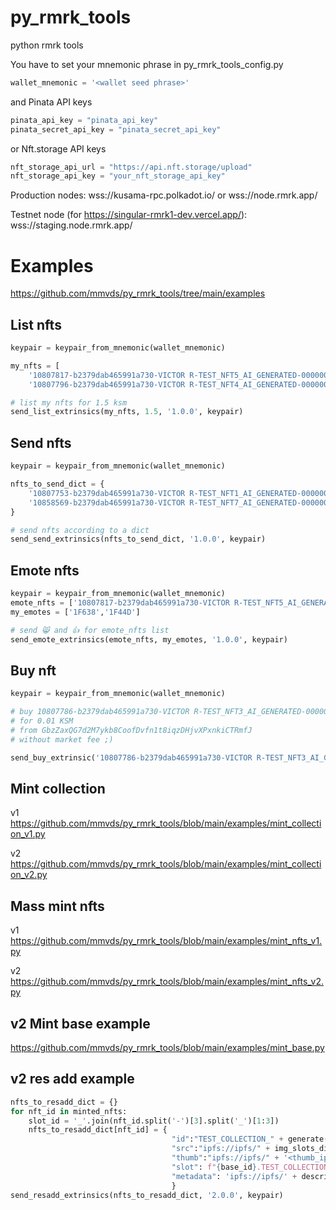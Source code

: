 # py_rmrk_tools
python rmrk tools

You have to set your mnemonic phrase in py_rmrk_tools_config.py
```python
wallet_mnemonic = '<wallet seed phrase>'
```
and Pinata API keys
```python
pinata_api_key = "pinata_api_key"
pinata_secret_api_key = "pinata_secret_api_key"
```

or Nft.storage API keys
```python
nft_storage_api_url = "https://api.nft.storage/upload"
nft_storage_api_key = "your_nft_storage_api_key"
```

Production nodes:
wss://kusama-rpc.polkadot.io/ or wss://node.rmrk.app/

Testnet node (for https://singular-rmrk1-dev.vercel.app/):
wss://staging.node.rmrk.app/

# Examples
https://github.com/mmvds/py_rmrk_tools/tree/main/examples

## List nfts
```python
keypair = keypair_from_mnemonic(wallet_mnemonic)

my_nfts = [
    '10807817-b2379dab465991a730-VICTOR R-TEST_NFT5_AI_GENERATED-0000000000000008',
    '10807796-b2379dab465991a730-VICTOR R-TEST_NFT4_AI_GENERATED-0000000000000007']

# list my nfts for 1.5 ksm
send_list_extrinsics(my_nfts, 1.5, '1.0.0', keypair)
```
## Send nfts
```python  
keypair = keypair_from_mnemonic(wallet_mnemonic)

nfts_to_send_dict = {
    '10807753-b2379dab465991a730-VICTOR R-TEST_NFT1_AI_GENERATED-0000000000000004': 'GbzZaxQG7d2M7ykb8CoofDvfn1t8iqzDHjvXPxnkiCTRmfJ',
    '10858569-b2379dab465991a730-VICTOR R-TEST_NFT7_AI_GENERATED-0000000000000010': 'GbzZaxQG7d2M7ykb8CoofDvfn1t8iqzDHjvXPxnkiCTRmfJ',
}

# send nfts according to a dict
send_send_extrinsics(nfts_to_send_dict, '1.0.0', keypair)
```
## Emote nfts
```python 
keypair = keypair_from_mnemonic(wallet_mnemonic)
emote_nfts = ['10807817-b2379dab465991a730-VICTOR R-TEST_NFT5_AI_GENERATED-0000000000000008', '10807796-b2379dab465991a730-VICTOR R-TEST_NFT4_AI_GENERATED-0000000000000007']
my_emotes = ['1F638','1F44D'] 

# send 😸 and 👍 for emote_nfts list
send_emote_extrinsics(emote_nfts, my_emotes, '1.0.0', keypair)
```
## Buy nft
```python
keypair = keypair_from_mnemonic(wallet_mnemonic)

# buy 10807786-b2379dab465991a730-VICTOR R-TEST_NFT3_AI_GENERATED-0000000000000006 nft 
# for 0.01 KSM 
# from GbzZaxQG7d2M7ykb8CoofDvfn1t8iqzDHjvXPxnkiCTRmfJ
# without market fee ;)

send_buy_extrinsic('10807786-b2379dab465991a730-VICTOR R-TEST_NFT3_AI_GENERATED-0000000000000006', 'GbzZaxQG7d2M7ykb8CoofDvfn1t8iqzDHjvXPxnkiCTRmfJ', 0.01, '1.0.0', keypair, False)
```
## Mint collection
v1 https://github.com/mmvds/py_rmrk_tools/blob/main/examples/mint_collection_v1.py

v2 https://github.com/mmvds/py_rmrk_tools/blob/main/examples/mint_collection_v2.py

## Mass mint nfts
v1 https://github.com/mmvds/py_rmrk_tools/blob/main/examples/mint_nfts_v1.py

v2 https://github.com/mmvds/py_rmrk_tools/blob/main/examples/mint_nfts_v2.py

## v2 Mint base example
https://github.com/mmvds/py_rmrk_tools/blob/main/examples/mint_base.py

## v2 res add example
```python
nfts_to_resadd_dict = {}
for nft_id in minted_nfts:
    slot_id = '_'.join(nft_id.split('-')[3].split('_')[1:3])
    nfts_to_resadd_dict[nft_id] = {
                                    "id":"TEST_COLLECTION_" + generate(size=8),
                                    "src":"ipfs://ipfs/" + img_slots_dict[slot_id],
                                    "thumb":"ipfs://ipfs/" + '<thumb_ipfs>',
                                    "slot": f"{base_id}.TEST_COLLECTION_SLOT_{slot_id}",
                                    "metadata": 'ipfs://ipfs/' + descriptions_dict[slot_id],
                                    }
send_resadd_extrinsics(nfts_to_resadd_dict, '2.0.0', keypair)
```
